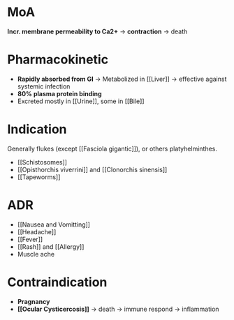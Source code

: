 # MoA
**Incr. membrane permeability to Ca2+** -> **contraction** -> death

# Pharmacokinetic
- **Rapidly absorbed from GI** -> Metabolized in [[Liver]] -> effective against systemic infection
- **80% plasma protein binding** 
- Excreted mostly in [[Urine]], some in [[Bile]]

# Indication
Generally flukes (except [[Fasciola gigantic]]), or others platyhelminthes.
- [[Schistosomes]]
- [[Opisthorchis viverrini]] and [[Clonorchis sinensis]]
- [[Tapeworms]]

# ADR
- [[Nausea and Vomitting]]
- [[Headache]]
- [[Fever]]
- [[Rash]] and [[Allergy]]
- Muscle ache

# Contraindication
- **Pragnancy**
- **[[Ocular Cysticercosis]]** -> death -> immune respond -> inflammation 